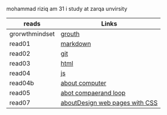 mohammad riziq am 31 i study at zarqa unvirsity 


| reads         | Links                        | 
| --------------| -----------              |  
| grorwthmindset| [grouth](growth)         |
| read01        | [markdown](read01)       | 
| read02        | [git](read02)            |
| read03        | [html](read03)           |
| read04        | [js  ](read04 )          |
|read04b        | [about computer](read04b)|
|read05         | [abot compaerand loop](read05) |
|read07         |[aboutDesign web pages with CSS](read07)                        |